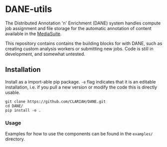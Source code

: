 # DANE-utils
The Distributed Annotation 'n' Enrichment (DANE) system handles compute job assignment and file storage for the automatic annotation of content available in the [MediaSuite](https://mediasuite.clariah.nl/).

This repository contains contains the building blocks for with DANE, such as creating custom analysis workers or submitting new jobs. Code is still in development, and somewhat untested.

## Installation
Install as a import-able pip package. `-e` flag indicates that it is an editable installation, i.e. if you pull a new version or modify the code this is directly usable.

    git clone https://github.com/CLARIAH/DANE.git
    cd DANE/
    pip install -e .

### Usage
Examples for how to use the components can be found in the `examples/` directory.
